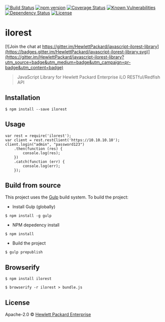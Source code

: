 [![Build Status](https://travis-ci.org/HewlettPackard/javascript-ilorest-library.svg?branch=master)](https://travis-ci.org/HewlettPackard/javascript-ilorest-library)
[![npm version](https://badge.fury.io/js/ilorest.svg)](https://badge.fury.io/js/ilorest)
[![Coverage Status](https://coveralls.io/repos/github/HewlettPackard/javascript-ilorest-library/badge.svg?branch=master)](https://coveralls.io/github/HewlettPackard/javascript-ilorest-library?branch=master)
[![Known Vulnerabilities](https://snyk.io/test/github/hewlettpackard/javascript-ilorest-library/badge.svg)](https://snyk.io/test/github/hewlettpackard/javascript-ilorest-library)
[![Dependency Status](https://david-dm.org/HewlettPackard/javascript-ilorest-library.svg)](https://david-dm.org/HewlettPackard/javascript-ilorest-library)
[![License](https://img.shields.io/badge/license-Apache%202-blue.svg)](https://raw.githubusercontent.com/HewlettPackard/javascript-ilorest-library/master/LICENSE)
# ilorest

[![Join the chat at https://gitter.im/HewlettPackard/javascript-ilorest-library](https://badges.gitter.im/HewlettPackard/javascript-ilorest-library.svg)](https://gitter.im/HewlettPackard/javascript-ilorest-library?utm_source=badge&utm_medium=badge&utm_campaign=pr-badge&utm_content=badge)
> JavaScript Library for Hewlett Packard Enterprise iLO RESTful/Redfish API

## Installation
```
$ npm install --save ilorest
```

## Usage
```
var rest = require('ilorest');
var client = rest.restClient('https://10.10.10.10');
client.login("admin", "password123")
    .then(function (res) {
        console.log(res);
    })
    .catch(function (err) {
        console.log(err);
    });
```

## Build from source
This project uses the [Gulp](http://gulpjs.com/) build system.  To build the project:

- Install Gulp (globally)
```
$ npm install -g gulp
```
- NPM depedency install
```
$ npm install
```
- Build the project
```
$ gulp prepublish
```

## Browserify
```
$ npm install ilorest

$ browserify -r ilorest > bundle.js
```

## License

Apache-2.0 © [Hewlett Packard Enterprise](https://www.hpe.com)
